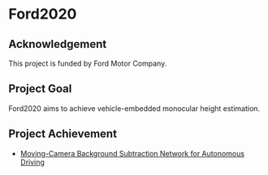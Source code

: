# Ford2020
## Acknowledgement
This project is funded by Ford Motor Company.

## Project Goal
Ford2020 aims to achieve vehicle-embedded monocular height estimation.

## Project Achievement
* [Moving-Camera Background Subtraction Network for Autonomous Driving](https://github.com/OSUPCVLab/Ford2020/blob/master/Moving-Camera%20Background%20Subtraction%20Network%20for%20Autonomous%20Driving)
